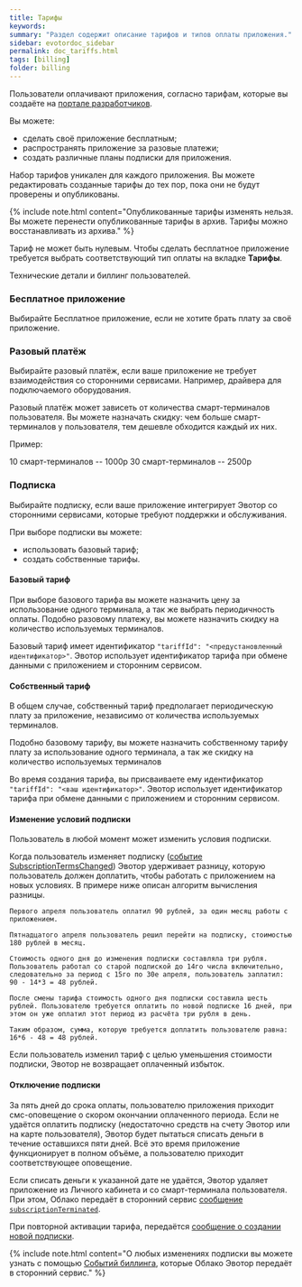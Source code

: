 ```yaml
---
title: Тарифы
keywords:
summary: "Раздел содержит описание тарифов и типов оплаты приложения."
sidebar: evotordoc_sidebar
permalink: doc_tariffs.html
tags: [billing]
folder: billing
---
```


Пользователи оплачивают приложения, согласно тарифам, которые вы создаёте на [портале разработчиков](https://dev.evotor.ru).

Вы можете:

 * сделать своё приложение бесплатным;
 * распространять приложение за разовые платежи;
 * создать различные планы подписки для приложения.

Набор тарифов уникален для каждого приложения. Вы можете редактировать созданные тарифы до тех пор, пока они не будут проверены и опубликованы.

{% include note.html content="Опубликованные тарифы изменять нельзя. Вы можете перенести опубликованные тарифы в архив. Тарифы можно восстанавливать из архива." %}

Тариф не может быть нулевым. Чтобы сделать бесплатное приложение требуется выбрать соответствующий тип оплаты на вкладке **Тарифы**.

Технические детали и биллинг пользователей.

### Бесплатное приложение

Выбирайте Бесплатное приложение, если не хотите брать плату за своё приложение.

### Разовый платёж

Выбирайте разовый платёж, если ваше приложение не требует взаимодействия со сторонними сервисами. Например, драйвера для подключаемого оборудования.

Разовый платёж может зависеть от количества смарт-терминалов пользователя. Вы можете назначать скидку: чем больше смарт-терминалов у пользователя, тем дешевле обходится каждый их них.

Пример:

10 смарт-терминалов -- 1000р
30 смарт-терминалов -- 2500р

### Подписка

Выбирайте подписку, если ваше приложение интегрирует Эвотор со сторонними сервисами, которые требуют поддержки и обслуживания.

При выборе подписки вы можете:
 * использовать базовый тариф;
 * создать собственные тарифы.

#### Базовый тариф

При выборе базового тарифа вы можете назначить цену за использование одного терминала, а так же выбрать периодичность оплаты.
Подобно разовому платежу, вы можете назначить скидку на количество используемых терминалов.

Базовый тариф имеет идентификатор `"tariffId": "<предустановленный идентификатор>"`. Эвотор использует идентификатор тарифа при обмене данными с приложением и сторонним сервисом.

#### Собственный тариф

В общем случае, собственный тариф предполагает периодическую плату за приложение, независимо от количества используемых терминалов.

Подобно базовому тарифу, вы можете назначить собственному тарифу плату за использование одного терминала, а так же скидку на количество используемых терминалов

Во время создания тарифа, вы присваиваете ему идентификатор `"tariffId": "<ваш идентификатор>"`. Эвотор использует идентификатор тарифа при обмене данными с приложением и сторонним сервисом.

#### Изменение условий подписки

Пользователь в любой момент может изменить условия подписки.

Когда пользователь изменяет подписку ([событие SubscriptionTermsChanged](https://api.evotor.ru/docs/#tag/Vebhuki-uvedomleniya%2Fpaths%2F~1partner.ru~1api~1v1~1user~1event%2Fpost)) Эвотор удерживает разницу, которую пользователь должен доплатить, чтобы работать с приложением на новых условиях. В примере ниже описан алгоритм вычисления разницы.

```
Первого апреля пользователь оплатил 90 рублей, за один месяц работы с приложением.

Пятнадцатого апреля пользователь решил перейти на подписку, стоимостью 180 рублей в месяц.

Стоимость одного дня до изменения подписки составляла три рубля. Пользователь работал со старой подпиской до 14го числа включительно, следовательно за период с 15го по 30е апреля, пользователь заплатил: 90 - 14*3 = 48 рублей.

После смены тарифа стоимость одного дня подписки составила шесть рублей. Пользователю требуется оплатить по новой подписке 16 дней, при этом он уже оплатил этот период из расчёта три рубля в день.

Таким образом, сумма, которую требуется доплатить пользователю равна: 16*6 - 48 = 48 рублей.
```

Если пользователь изменил тариф с целью уменьшения стоимости подписки, Эвотор не возвращает оплаченный избыток.

#### Отключение подписки

За пять дней до срока оплаты, пользователю приложения приходит смс-оповещение о скором окончании оплаченного периода. Если не удаётся оплатить подписку (недостаточно средств на счету Эвотор или на карте пользователя), Эвотор будет пытаться списать деньги в течение оставшихся пяти дней. Всё это время приложение функционирует в полном объёме, а пользователю приходит соответствующее оповещение.

Если списать деньги к указанной дате не удаётся, Эвотор удаляет приложение из Личного кабинета и со смарт-терминала пользователя. При этом, Облако передаёт в сторонний сервис [сообщение `subscriptionTerminated`](https://api.evotor.ru/docs/#tag/Vebhuki-uvedomleniya%2Fpaths%2F~1partner.ru~1api~1v1~1subscription~1event%2Fpost).

При повторной активации тарифа, передаётся [сообщение о создании новой подписки](./doc_about_billing.html).

{% include note.html content="О любых изменениях подписки вы можете узнать с помощью [Событий биллинга](https://api.evotor.ru/docs/#tag/Vebhuki-uvedomleniya%2Fpaths%2F~1partner.ru~1api~1v1~1subscription~1event%2Fpost), которые Облако Эвотор передаёт в сторонний сервис." %}

